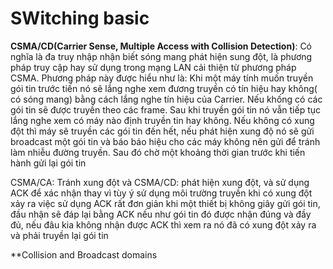 # SWitching basic

**CSMA/CD(Carrier Sense, Multiple Access with Collision Detection)**: Có nghĩa là đa truy nhập nhận biết sóng mang phát hiện sung đột, là phương pháp truy cập hay sử dụng trong mạng LAN cải thiện từ phương pháp CSMA. Phương pháp này được hiểu như là: Khi một máy tính muốn truyền gói tin trước tiến nó sẽ lắng nghe xem đương truyền có tín hiệu hay không( có sóng mang) bằng cách lắng nghe tín hiệu của Carrier. Nếu khống có các gói tin sẽ được truyền theo các frame. Sau khi truyền gói tin nó vẫn tiếp tục lắng nghe xem có máy nào định truyền tin hay không. Nếu không có xung đột thì máy sẽ truyền các gói tin đến hết, nếu phát hiện xung độ nó sẽ gửi broadcast một gói tin và báo báo hiệu cho các máy không nên gửi để tránh làm nhiễu đường truyền. Sau đó chờ một khoảng thời gian trước khi tiến hành gửi lại gói tin

CSMA/CA: Tránh xung đột và CSMA/CD: phát hiện xung đột, và sử dụng ACK để xác nhận thay vì tùy ý sử dụng môi trường truyền khi có xung đột xảy ra việc sử dụng ACK rất đơn giản khi một thiết bị không giây gửi gói tin, đầu nhận sẽ đáp lại bằng ACK nếu như gói tin đó được nhận đúng và đầy đủ, nếu đâu kia không nhận được ACK thì xem ra nó đã có xung đột xảy ra và phải truyền lại gói tin

**Collision and Broadcast domains
